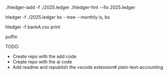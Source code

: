 
./hledger-iadd -f ./2025.ledger
./hledger-fmt --fix 2025.ledger

hledger -f ./2025.ledger bs --tree --monthly
is, bs

hledger -f bankA.csv print 

puffin

TODO:
- Create repo with the add code
- Create repo with the ai code
- Add readme and republish the vscode extension# plain-text-accounting
